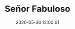 ---
title: Señor Fabuloso
date: 2020-05-30 12:00:01
tags: ['lets-go-luna', 'fabuloso','pbs-kids']
layout: layouts/post.njk
key: fabuloso
---